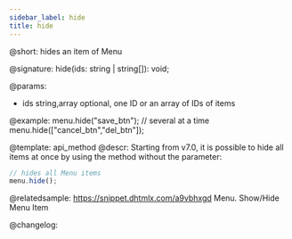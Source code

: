```yaml
---
sidebar_label: hide
title: hide
---          
```


@short: hides an item of Menu

@signature: hide(ids: string | string[]): void;

@params:
- ids 		string,array	optional, one ID or an array of IDs of items

@example:
menu.hide("save_btn");
// several at a time
menu.hide(["cancel_btn","del_btn"]);


@template: api_method
@descr:
Starting from v7.0, it is possible to hide all items at once by using the method without the parameter:

~~~js
// hides all Menu items
menu.hide();
~~~


@relatedsample: https://snippet.dhtmlx.com/a9vbhxgd	Menu. Show/Hide Menu Item



@changelog:



